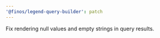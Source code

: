 ```yaml
---
'@finos/legend-query-builder': patch
---
```


Fix rendering null values and empty strings in query results.